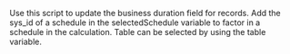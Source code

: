 Use this script to update the business duration field for records. Add the sys_id of a schedule in the selectedSchedule variable to factor in a schedule in the calculation. Table can be selected by using the table variable.